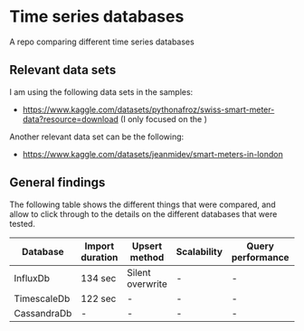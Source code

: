# Time series databases

A repo comparing different time series databases

## Relevant data sets

I am using the following data sets in the samples: 

- https://www.kaggle.com/datasets/pythonafroz/swiss-smart-meter-data?resource=download (I only focused on the )

Another relevant data set can be the following: 
- https://www.kaggle.com/datasets/jeanmidev/smart-meters-in-london

## General findings

The following table shows the different things that were compared, and allow to click through to the details on the different databases that were tested. 

| Database | Import duration | Upsert method | Scalability | Query performance | Details |
|---|---|---|---|---|---|
| InfluxDb | 134 sec | Silent overwrite | - | - | [Details](./influxdb/influxdb.cmd) |
| TimescaleDb | 122 sec | - | - | - | [Details](./timescaledb/timescaledb.cmd) |
| CassandraDb | - | - | - | - | [Details](./cassandradb/cassandradb.cmd) |